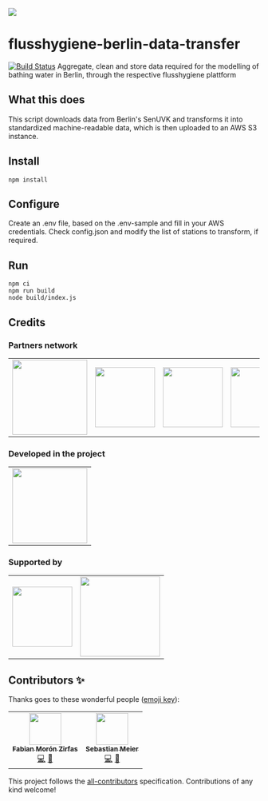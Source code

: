 ![](https://img.shields.io/badge/Build%20with%20%E2%9D%A4%EF%B8%8F-at%20Technologiesitftung%20Berlin-blue)

# flusshygiene-berlin-data-transfer
[![Build Status](https://travis-ci.org/technologiestiftung/flusshygiene-berlin-data-transfer.svg?branch=master)](https://travis-ci.org/technologiestiftung/flusshygiene-berlin-data-transfer)
Aggregate, clean and store data required for the modelling of bathing water in Berlin, through the respective flusshygiene plattform

## What this does

This script downloads data from Berlin's SenUVK and transforms it into standardized machine-readable data, which is then uploaded to an AWS S3 instance.

## Install

```
npm install
```

## Configure

Create an .env file, based on the .env-sample and fill in your AWS credentials.
Check config.json and modify the list of stations to transform, if required.

## Run

```
npm ci
npm run build
node build/index.js
```

## Credits

### Partners network
<table>
  <tr>
    <td>
      <a src="https://www.berlin.de/lageso/">
        <img width="150" src="https://logos.citylab-berlin.org/logo-lageso.svg" />
      </a>
    </td>
    <td>
      <a src="https://www.bwb.de/de/index.php">
        <img width="120" src="https://logos.citylab-berlin.org/logo-berliner-wasserbetriebe.svg" />
      </a>
    </td>
    <td>
      <a src="https://www.kompetenz-wasser.de/en">
        <img width="120" src="https://logos.citylab-berlin.org/logo-kwb.svg" />
      </a>
    </td>
    <td>
      <a src="https://www.technologiestiftung-berlin.de/en/">
        <img width="120" src="https://logos.citylab-berlin.org/logo-technologiestiftung-berlin-en.svg" />
      </a>
    </td>
  </tr>
</table>

### Developed in the project
<table>
  <tr>
    <td>
      <a src="https://www.kompetenz-wasser.de/en">
        <img width="150" src="https://logos.citylab-berlin.org/logo-flusshygiene.png" />
      </a>
    </td>
</table>

### Supported by
<table>
  <tr>
    <td>
      <a src="https://www.bmbf.de/bmbf/en/home/home_node.html">
        <img width="120" src="https://logos.citylab-berlin.org/logo-bbf.svg" />
      </a>
    </td>
    <td>
      <a src="https://bmbf.nawam-rewam.de/en/">
        <img width="160" src="https://logos.citylab-berlin.org/logo-nawam.jpg" />
      </a>
    </td>
  </tr>
</table>

## Contributors ✨

Thanks goes to these wonderful people ([emoji key](https://allcontributors.org/docs/en/emoji-key)):

<!-- ALL-CONTRIBUTORS-LIST:START - Do not remove or modify this section -->
<!-- prettier-ignore-start -->
<!-- markdownlint-disable -->
<table>
  <tr>
    <td align="center"><a href="https://fabianmoronzirfas.me/"><img src="https://avatars.githubusercontent.com/u/315106?v=4?s=64" width="64px;" alt=""/><br /><sub><b>Fabian Morón Zirfas</b></sub></a><br /><a href="https://github.com/technologiestiftung/flusshygiene-berlin-data-transfer/commits?author=ff6347" title="Code">💻</a> <a href="https://github.com/technologiestiftung/flusshygiene-berlin-data-transfer/commits?author=ff6347" title="Documentation">📖</a></td>
    <td align="center"><a href="http://www.sebastianmeier.eu/"><img src="https://avatars.githubusercontent.com/u/302789?v=4?s=64" width="64px;" alt=""/><br /><sub><b>Sebastian Meier</b></sub></a><br /><a href="https://github.com/technologiestiftung/flusshygiene-berlin-data-transfer/commits?author=sebastian-meier" title="Code">💻</a> <a href="https://github.com/technologiestiftung/flusshygiene-berlin-data-transfer/commits?author=sebastian-meier" title="Documentation">📖</a></td>
  </tr>
</table>

<!-- markdownlint-restore -->
<!-- prettier-ignore-end -->

<!-- ALL-CONTRIBUTORS-LIST:END -->

This project follows the [all-contributors](https://github.com/all-contributors/all-contributors) specification. Contributions of any kind welcome!
